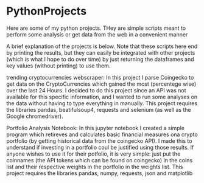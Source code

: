 # PythonProjects
Here are some of my python projects. THey are simple scripts meant to perform some analysis or get data from the web in a convenient manner

A brief explanation of the projects is below.
Note that these scripts here end by printing the results, but they can easily be integrated with other projects (which is what I hope to do over time) by just returning the dataframes and key values (without printing) to use them. 

trending cryptocurrencies webscraper: 
  In this project I parse Coingecko to get data on the CryptoCurrencies which gained the most (percentege wise) over the last 24 Hours.
  I decided to do this project since an API was not available for this specific information, and I wanted to run some analyses on the data without having to type everything in manually. 
  This project requires the libraries pandas, beatifulsoup4, requests and selenium (as well as the Google chromedriver).
  
 Portfolio Analysis Notebook: 
   In this jupyter notebook I created a simple program which retireves and calculates basic financial measures ona crypto portfolio (by getting historical data from the coingecko API). 
   I made this to understand if investing in a portfolio coul be justified using those results. 
   If anyone wishes to use it for their potfolio, it is very simple: just put the coinnames (the API tokens which can be found on coingecko) in the coins list and their respective weights in the portfolio in the weights list. 
   This project requires the libraries pandas, numpy, requests, json and matplotlib
 

